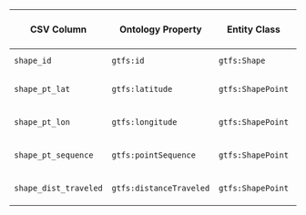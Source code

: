 | CSV Column            | Ontology Property      | Entity Class     | Related Entity Class | Subject Generation                                                                 | Join Condition | Datatype               | 
|-----------------------|------------------------|------------------|-----------------------|-------------------------------------------------------------------------------------|----------------|-------------------------|
| `shape_id`            | `gtfs:id`              | `gtfs:Shape`     | -                     | `<http://vocab.gtfs.org/terms#>` + `shape_id`                                      | -              | `xsd:string`            |
| `shape_pt_lat`        | `gtfs:latitude`        | `gtfs:ShapePoint`| -                     | `<http://vocab.gtfs.org/terms#>` + `shape_id` + `"/shape_points/"` + `shape_pt_sequence` | `shape_id`     | `geo:lat`               |
| `shape_pt_lon`        | `gtfs:longitude`       | `gtfs:ShapePoint`| -                     | `<http://vocab.gtfs.org/terms#>` + `shape_id` + `"/shape_points/"` + `shape_pt_sequence` | `shape_id`     | `geo:long`              |
| `shape_pt_sequence`   | `gtfs:pointSequence`   | `gtfs:ShapePoint`| -                     | `<http://vocab.gtfs.org/terms#>` + `shape_id` + `"/shape_points/"` + `shape_pt_sequence` | `shape_id`     | `xsd:nonNegativeInteger`|
| `shape_dist_traveled`| `gtfs:distanceTraveled`| `gtfs:ShapePoint`| -                     | `<http://vocab.gtfs.org/terms#>` + `shape_id` + `"/shape_points/"` + `shape_pt_sequence` | `shape_id`     | `gtfs:nonNegativeFloat` |
